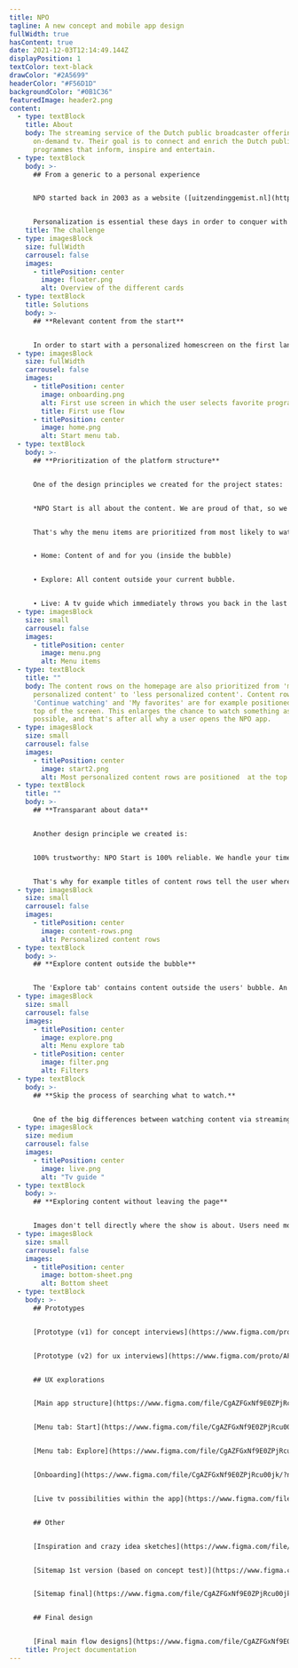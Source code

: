 ```yaml
---
title: NPO
tagline: A new concept and mobile app design
fullWidth: true
hasContent: true
date: 2021-12-03T12:14:49.144Z
displayPosition: 1
textColor: text-black
drawColor: "#2A5699"
headerColor: "#F56D1D"
backgroundColor: "#0B1C36"
featuredImage: header2.png
content:
  - type: textBlock
    title: About
    body: The streaming service of the Dutch public broadcaster offering live and
      on-demand tv. Their goal is to connect and enrich the Dutch public with
      programmes that inform, inspire and entertain.
  - type: textBlock
    body: >-
      ## From a generic to a personal experience


      NPO started back in 2003 as a website ([uitzendinggemist.nl](http://uitzendinggemist.nl)) on which live broadcasts could be replayed. The core of this product is still visible within the current platform. The lack of personalization makes it difficult to find something to watch. Episodes on tv show pages are still ordered in a lineair way, while no user starts with the last episode of a tv show.


      Personalization is essential these days in order to conquer with other streaming services. At the other hand, personalization can make it more difficult to connect and enrich the Dutch public. That's why we together with NPO transformed the platform from a generic experience to a personal experience, with control to explore all content.
    title: The challenge
  - type: imagesBlock
    size: fullWidth
    carrousel: false
    images:
      - titlePosition: center
        image: floater.png
        alt: Overview of the different cards
  - type: textBlock
    title: Solutions
    body: >-
      ## **Relevant content from the start**


      In order to start with a personalized homescreen on the first landing, the user is asked to select favorite tv programmes before landing on the homepage.
  - type: imagesBlock
    size: fullWidth
    carrousel: false
    images:
      - titlePosition: center
        image: onboarding.png
        alt: First use screen in which the user selects favorite programmes.
        title: First use flow
      - titlePosition: center
        image: home.png
        alt: Start menu tab.
  - type: textBlock
    body: >-
      ## **Prioritization of the platform structure**


      One of the design principles we created for the project states:


      *NPO Start is all about the content. We are proud of that, so we are happy to give it the stage it deserves. We'd rather have you watching than search endlessly.*


      That's why the menu items are prioritized from most likely to watch something to less likely to watch something:


      ∙ Home: Content of and for you (inside the bubble)


      ∙ Explore: All content outside your current bubble.


      ∙ Live: A tv guide which immediately throws you back in the last channel you've been watching.
  - type: imagesBlock
    size: small
    carrousel: false
    images:
      - titlePosition: center
        image: menu.png
        alt: Menu items
  - type: textBlock
    title: ""
    body: The content rows on the homepage are also prioritized from 'most
      personalized content' to 'less personalized content'. Content rows as
      'Continue watching' and 'My favorites' are for example positioned at the
      top of the screen. This enlarges the chance to watch something as quick as
      possible, and that's after all why a user opens the NPO app.
  - type: imagesBlock
    size: small
    carrousel: false
    images:
      - titlePosition: center
        image: start2.png
        alt: Most personalized content rows are positioned  at the top of the screen
  - type: textBlock
    title: ""
    body: >-
      ## **Transparant about data**


      Another design principle we created is:


      100% trustworthy: NPO Start is 100% reliable. We handle your time, attention and data with care. We think that's completely normal. And that's why you feel completely at ease with us.


      That's why for example titles of content rows tell the user where certain recommendations are based on.
  - type: imagesBlock
    size: small
    carrousel: false
    images:
      - titlePosition: center
        image: content-rows.png
        alt: Personalized content rows
  - type: textBlock
    body: >-
      ## **Explore content outside the bubble**


      The 'Explore tab' contains content outside the users' bubble. An extensive set of filters helps to search implicitly for something to watch within the huge amount of content.
  - type: imagesBlock
    size: small
    carrousel: false
    images:
      - titlePosition: center
        image: explore.png
        alt: Menu explore tab
      - titlePosition: center
        image: filter.png
        alt: Filters
  - type: textBlock
    body: >-
      ## **Skip the process of searching what to watch.**


      One of the big differences between watching content via streaming services vs. television is that the process to find something to watch takes longer via streaming services. A user first needs to search for something to watch before he starts watching. When watching something on tv it's just a matter of turning on the tv and start watching. That's why we tried to copy this pattern to the NPO platform. When the user selects the 'live tab' the last watched channel opens up. The live programme starts playing (without sound).
  - type: imagesBlock
    size: medium
    carrousel: false
    images:
      - titlePosition: center
        image: live.png
        alt: "Tv guide "
  - type: textBlock
    body: >-
      ## **Exploring content without leaving the page**


      Images don't tell directly where the show is about. Users need more context in order to decide if they want to watch a certain programme. That's why we created a bottomsheet which shows a summary where the programme is about. The advantage of showing this information in a bottomsheet is that the user can explore content quickly, instead of going back and forth between pages.
  - type: imagesBlock
    size: small
    carrousel: false
    images:
      - titlePosition: center
        image: bottom-sheet.png
        alt: Bottom sheet
  - type: textBlock
    body: >-
      ## Prototypes


      [Prototype (v1) for concept interviews](https://www.figma.com/proto/tSUlfMOOuFSKjxy753avqC/NPO---Concept-v2.0?page-id=0%3A1&node-id=1%3A3&viewport=241%2C48%2C0.09&scaling=scale-down&starting-point-node-id=1%3A3) ›


      [Prototype (v2) for ux interviews](https://www.figma.com/proto/AF6DSjKctNTgAWqoGdXtnE/NPO---Concept-V3---Prototype---Onderzoek-2-(19-01-2021)?page-id=467%3A111695&node-id=467%3A111959&viewport=241%2C48%2C0.27&scaling=scale-down&starting-point-node-id=467%3A111979) ›


      ## UX explorations


      [Main app structure](https://www.figma.com/file/CgAZFGxNf9E0ZPjRcu00jk/?node-id=0%3A1) ›


      [Menu tab: Start](https://www.figma.com/file/CgAZFGxNf9E0ZPjRcu00jk/?node-id=124%3A5219) ›


      [Menu tab: Explore](https://www.figma.com/file/CgAZFGxNf9E0ZPjRcu00jk/?node-id=497%3A20970) ›


      [Onboarding](https://www.figma.com/file/CgAZFGxNf9E0ZPjRcu00jk/?node-id=124%3A5219) ›


      [Live tv possibilities within the app](https://www.figma.com/file/CgAZFGxNf9E0ZPjRcu00jk/?node-id=368%3A33) ›


      ## Other


      [Inspiration and crazy idea sketches](https://www.figma.com/file/dnU6VXDW6iMFYVs61SVnRD/NPO---Ideation?node-id=0%3A1) ›


      [Sitemap 1st version (based on concept test)](https://www.figma.com/file/x8TvRNpAmf7zIkRkFckWzo/NPO---Concept-v1.0?node-id=435%3A3460) ›


      [Sitemap final](https://www.figma.com/file/CgAZFGxNf9E0ZPjRcu00jk/NPO---Concept-V3---%F0%9F%94%AE-Discovery?node-id=1901%3A56834) ›


      ## Final design


      [Final main flow designs](https://www.figma.com/file/CgAZFGxNf9E0ZPjRcu00jk/NPO---Concept-V3---%F0%9F%94%AE-Discovery?node-id=225%3A19525) ›
    title: Project documentation
---
```

